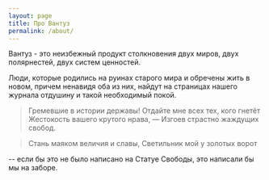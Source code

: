 ```yaml
---
layout: page
title: Про Вантуз
permalink: /about/
---
```


Вантуз - это неизбежный продукт столкновения двух миров, двух полярнестей, двух систем ценностей.

Люди, которые родились на руинах старого мира и обречены жить в новом, причем ненавидя оба из них, найдут на страницах нашего журнала отдушину и такой необходимый покой.

>  Гремевшие в истории державы!
>  Отдайте мне всех тех, кого гнетёт
>  Жестокость вашего крутого нрава, —
>  Изгоев страстно жаждущих свобод.

>  Стань маяком величия и славы,
>  Светильник мой у золотых ворот

-- если бы это не было написано на Статуе Свободы, это написали бы мы на заборе.
